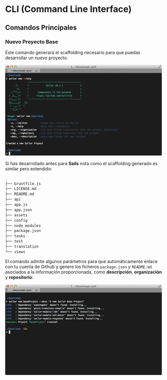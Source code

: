 # CLI (Command Line Interface)

## Comandos Principales

### Nuevo Proyecto Base

Éste comando generará el scaffolding necesario para que puedas desarrollar un nuevo proyecto.

![](../img/new1.png)

Si has desarrollado antes para **Sails** nota como el scaffolding generado es similar pero extendido:

```bash
.
├── Gruntfile.js
├── LICENSE.md
├── README.md
├── api
├── app.js
├── app.json
├── assets
├── config
├── node_modules
├── package.json
├── tasks
├── test
├── translation
└── views
```

El comando admite algunos parámetros para que automáticamente enlace con tu cuenta de Github y genere los ficheros `package.json` y `README.md` asociados a la información proporcionada, como **descripción**, **organización** y **repositorio**:

![](../img/new2.png)
